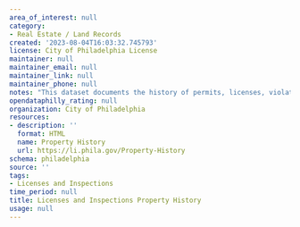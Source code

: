 ```yaml
---
area_of_interest: null
category:
- Real Estate / Land Records
created: '2023-08-04T16:03:32.745793'
license: City of Philadelphia License
maintainer: null
maintainer_email: null
maintainer_link: null
maintainer_phone: null
notes: "This dataset documents the history of permits, licenses, violations, and appeals for each property in the City."
opendataphilly_rating: null
organization: City of Philadelphia
resources:
- description: ''
  format: HTML
  name: Property History
  url: https://li.phila.gov/Property-History
schema: philadelphia
source: ''
tags:
- Licenses and Inspections
time_period: null
title: Licenses and Inspections Property History
usage: null
---
```

